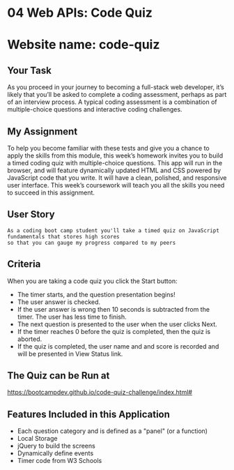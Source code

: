 # 04 Web APIs: Code Quiz
# Website name: code-quiz

## Your Task

As you proceed in your journey to becoming a full-stack web developer, it’s likely that you’ll be asked to complete a coding assessment, perhaps as part of an interview process. A typical coding assessment is a combination of multiple-choice questions and interactive coding challenges. 

## My Assignment

To help you become familiar with these tests and give you a chance to apply the skills from this module, this week’s homework invites you to build a timed coding quiz with multiple-choice questions. This app will run in the browser, and will feature dynamically updated HTML and CSS powered by JavaScript code that you write. It will have a clean, polished, and responsive user interface. This week’s coursework will teach you all the skills you need to succeed in this assignment.


## User Story

```
As a coding boot camp student you'll take a timed quiz on JavaScript fundamentals that stores high scores
so that you can gauge my progress compared to my peers
```


## Criteria

When you are taking a code quiz you click the Start button:

 - The timer starts, and the question presentation begins!
 - The user answer is checked.
 - If the user answer is wrong then 10 seconds is subtracted from the timer.  The user has less time to finish.
 - The next question is presented to the user when the user clicks Next.
 - If the timer reaches 0 before the quiz is completed, then the quiz is aborted.
 - If the quiz is completed, the user name and and score is recorded and will be presented in View Status link.



## The Quiz can be Run at 

https://bootcampdev.github.io/code-quiz-challenge/index.html#


## Features Included in this Application

 - Each question category and is defined as a "panel" (or a function)
 - Local Storage
 - jQuery to build the screens
 - Dynamically define events
 - Timer code from W3 Schools


